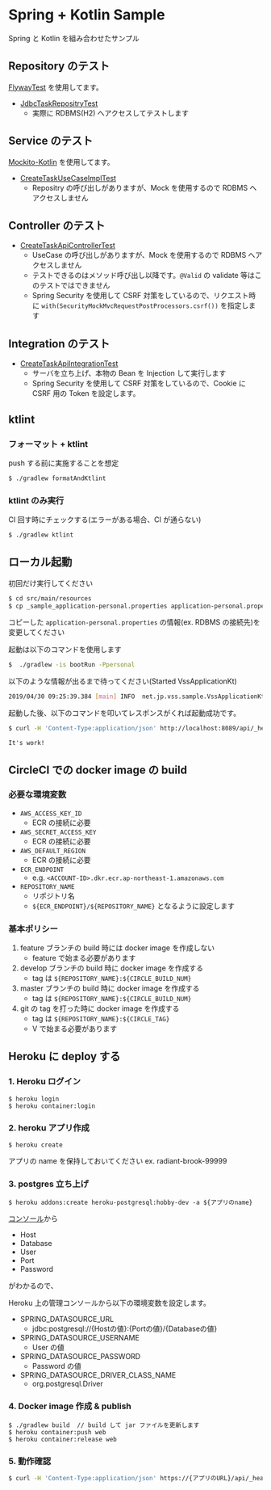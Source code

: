 # Spring + Kotlin Sample
Spring と Kotlin を組み合わせたサンプル

## Repository のテスト

[FlywayTest](https://github.com/flyway/flyway-test-extensions) を使用してます。

* [JdbcTaskRepositryTest](src/test/kotlin/net/jp/vss/sample/infrastructure/tasks/JdbcTaskRepositryTest.kt)
    * 実際に RDBMS(H2) へアクセスしてテストします

## Service のテスト

[Mockito-Kotlin](https://github.com/nhaarman/mockito-kotlin) を使用してます。

* [CreateTaskUseCaseImplTest](src/test/kotlin/net/jp/vss/sample/usecase/tasks/CreateTaskUseCaseImplTest.kt)
    * Repositry の呼び出しがありますが、Mock を使用するので RDBMS へアクセスしません

## Controller のテスト

* [CreateTaskApiControllerTest](src/test/kotlin/net/jp/vss/sample/controller/tasks/CreateTaskApiControllerTest.kt)
    * UseCase の呼び出しがありますが、Mock を使用するので RDBMS へアクセスしません
    * テストできるのはメソッド呼び出し以降です。`@Valid` の validate 等はこのテストではできません
    * Spring Security を使用して CSRF 対策をしているので、リクエスト時に `with(SecurityMockMvcRequestPostProcessors.csrf())` を指定します

## Integration のテスト
* [CreateTaskApiIntegrationTest](src/test/kotlin/net/jp/vss/sample/controller/tasks/CreateTaskApiIntegrationTest.kt)
    * サーバを立ち上げ、本物の Bean を Injection して実行します
    * Spring Security を使用して CSRF 対策をしているので、Cookie に CSRF 用の Token を設定します。


## ktlint

### フォーマット + ktlint

push する前に実施することを想定

```sh
$ ./gradlew formatAndKtlint
```

### ktlint のみ実行

CI 回す時にチェックする(エラーがある場合、CI が通らない)

```sh
$ ./gradlew ktlint
```

## ローカル起動

初回だけ実行してください

```sh
$ cd src/main/resources
$ cp _sample_application-personal.properties application-personal.properties
```

コピーした `application-personal.properties` の情報(ex. RDBMS の接続先)を変更してください

起動は以下のコマンドを使用します

```sh
$  ./gradlew -is bootRun -Ppersonal
```

以下のような情報が出るまで待ってください(Started VssApplicationKt)
```sh
2019/04/30 09:25:39.384 [main] INFO  net.jp.vss.sample.VssApplicationKt:61 - Started VssApplicationKt in 2.719 seconds (JVM running for 3.165)
```

起動した後、以下のコマンドを叩いてレスポンスがくれば起動成功です。

```sh
$ curl -H 'Content-Type:application/json' http://localhost:8089/api/_health
```

```
It's work!
```

## CircleCI での docker image の build

### 必要な環境変数

* `AWS_ACCESS_KEY_ID`
    * ECR の接続に必要
* `AWS_SECRET_ACCESS_KEY`
    * ECR の接続に必要
* `AWS_DEFAULT_REGION`
    * ECR の接続に必要
* `ECR_ENDPOINT`
    * e.g. `<ACCOUNT-ID>.dkr.ecr.ap-northeast-1.amazonaws.com`
* `REPOSITORY_NAME`
    * リポジトリ名
    * `${ECR_ENDPOINT}/${REPOSITORY_NAME}` となるように設定します

### 基本ポリシー

1. feature ブランチの build 時には docker image を作成しない
    * feature で始まる必要があります
2. develop ブランチの build 時に docker image を作成する
    * tag は `${REPOSITORY_NAME}:${CIRCLE_BUILD_NUM}`
3. master ブランチの build 時に docker image を作成する
    * tag は `${REPOSITORY_NAME}:${CIRCLE_BUILD_NUM}`
4. git の tag を打った時に docker image を作成する
    * tag は `${REPOSITORY_NAME}:${CIRCLE_TAG}`
    * V で始まる必要があります

<!--
CI 側で Docker Image を作成しているのは
com.palantir.docker を使って Docker Image が作れなかったから...
-->

<!--
JDK が 8 なのは、alpine が 8 までしか出してないから(サイズがでかすぎる)
-->

## Heroku に deploy する

### 1. Heroku ログイン

```
$ heroku login
$ heroku container:login
```

### 2. heroku アプリ作成

```
$ heroku create
```

アプリの name を保持しておいてください
ex. radiant-brook-99999

### 3. postgres 立ち上げ

```
$ heroku addons:create heroku-postgresql:hobby-dev -a ${アプリのname}
```

[コンソール](https://data.heroku.com/)から

- Host
- Database
- User
- Port
- Password

がわかるので、

Heroku 上の管理コンソールから以下の環境変数を設定します。

- SPRING_DATASOURCE_URL
    - jdbc:postgresql://{Hostの値}:{Portの値}/{Databaseの値}
- SPRING_DATASOURCE_USERNAME
    - User の値
- SPRING_DATASOURCE_PASSWORD
    - Password の値
- SPRING_DATASOURCE_DRIVER_CLASS_NAME
    - org.postgresql.Driver

### 4. Docker image 作成 & publish

```
$ ./gradlew build  // build して jar ファイルを更新します
$ heroku container:push web
$ heroku container:release web
```

### 5. 動作確認

```sh
$ curl -H 'Content-Type:application/json' https://{アプリのURL}/api/_health
```
